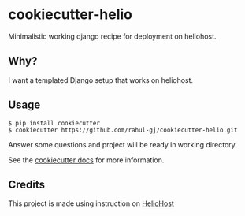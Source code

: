# cookiecutter-helio
Minimalistic working django recipe for deployment on heliohost.

## Why?

I want a templated Django setup that works on heliohost.



## Usage

```
$ pip install cookiecutter
$ cookiecutter https://github.com/rahul-gj/cookiecutter-helio.git
```
Answer some questions and project will be ready in working directory.

See the [cookiecutter docs](https://cookiecutter.readthedocs.org/en/latest/) for more information.

## Credits

This project is made using instruction on [HelioHost]("http://wiki.helionet.org/Django")

